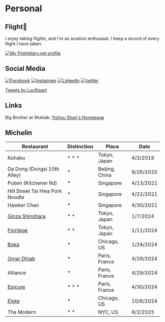 # Personal

## Flight🛫

I enjoy taking flights, and I'm an aviation enthusiast. I keep a record of every flight I have taken.

<a href="https://my.flightradar24.com/xuhaoluo">
  <img src="https://banners-my.flightradar24.com/xuhaoluo.png" alt="My Flightdiary.net profile" />
</a>

## Social Media

[![Facebook](./icon/facebook.svg ":size=30")](https://www.facebook.com/profile.php?id=100017858018282)
[![Instagram](./icon/instagram.svg ":size=30")](https://www.instagram.com/stuartluo/)
[![LinkedIn](./icon/linkedin.svg ":size=30")](https://www.linkedin.com/in/xuhao-luo-611056162)
[![twitter](./icon/twitter.svg ":size=30")](https://twitter.com/LuoStuart)

<a class="twitter-timeline" data-width="350" data-height="500" href="https://twitter.com/LuoStuart?ref_src=twsrc%5Etfw">Tweets by LuoStuart</a>

## Links

Big Brother at Wuklab: [Yizhou Shan's Homepage](http://lastweek.io)

## Michelin

| Restaurant                      | Distinction | Place          | Date      |
| ------------------------------- | ----------- | -------------- | --------- |
| Kohaku                          | * * *       | Tokyo, Japan   | 4/3/2019  |
| Da Dong (Dongsi 10th Alley)     | *           | Beijing, China | 9/26/2020 |
| Putien (Kitchener Rd)           | *           | Singapore      | 4/13/2021 |
| Hill Street Tai Hwa Pork Noodle | *           | Singapore      | 4/22/2021 |
| Hawker Chan                     | *           | Singapore      | 4/30/2021 |
| [Ginza Shinohara](http://xhslink.com/9XKlhA)                 | * *         | Tokyo, Japan   | 1/7/2024  |
| [Florilège](http://xhslink.com/IVnlhA)                       | * *         | Tokyo, Japan   | 1/11/2024 |
| [Boka](http://xhslink.com/hlRlhA)                            | *           | Chicago, US    | 1/24/2024 |
| [Omar Dhiab](http://xhslink.com/gedAsJ)	| * | Paris, France | 4/29/2024 |
| Alliance	| * | Paris, France | 4/29/2024 |
| [Epicure](http://xhslink.com/AX8zsJ) | * * * | Paris, France | 4/30/2024 |
| [Elske](http://xhslink.com/a/hmPzxHT7WPQX)| * | Chicago, US | 10/6/2024 |
| The Modern | * * | NYC, US | 8/2/2025 |
